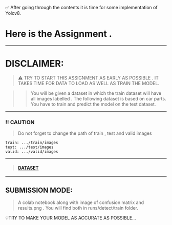 :white_check_mark: After going through the contents it is time for some implementation of Yolov8.

# Here is the Assignment .
***
# DISCLAIMER: 
>⚠️ TRY TO START THIS ASSIGNMENT AS EARLY AS  POSSIBLE . IT TAKES TIME FOR DATA TO LOAD AS WELL AS TRAIN THE MODEL.

>>You will be given a dataset in which the train dataset will have all images labelled .
>>The following dataset is based on car parts.
>>You have to train and predict the model on the test dataset.

***

### :bangbang: CAUTION
> Do not forget to change the path of train , test and valid images

```
train: .../train/images
test: .../test/images
valid: .../valid/images
```
***

> #### [DATASET](https://drive.google.com/drive/folders/1rPFkpiEhn5CKgT7EPZRF9sOCepsvL-hM?usp=drive_link)

***

## SUBMISSION MODE: 
>A colab notebook  along with image of confusion matrix and results.png . You will find both in runs/detect/train folder.

💡TRY TO MAKE YOUR MODEL AS ACCURATE AS POSSIBLE…

